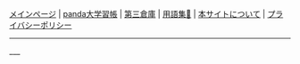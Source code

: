 [メインページ](https://sidestory.pandanote.info/) \| [panda大学習帳](https://pandanote.info/) \| [第三倉庫](https://vsse.pandanote.info/) \| [用語集📒](https://sidestory.pandanote.info/glossary.html) \| [本サイトについて](https://sidestory.pandanote.info/about/) \| [プライバシーポリシー](https://pandanote.info/?page_id=69)
___
<div id="gcse-at-sidestory">
<script async src="https://cse.google.com/cse.js?cx=0d55e505b0fb63f1f"></script>
<div class="gcse-search"></div>
</div>
___


